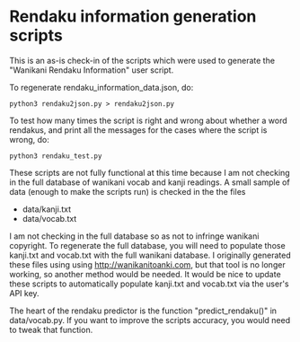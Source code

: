 # Rendaku information generation scripts

This is an as-is check-in of the scripts which were used to generate
the "Wanikani Rendaku Information" user script.

To regenerate rendaku_information_data.json, do:
       
```
python3 rendaku2json.py > rendaku2json.py
```

To test how many times the script is right and wrong about whether a
word rendakus, and print all the messages for the cases where the
script is wrong, do:

```
python3 rendaku_test.py        
```

These scripts are not fully functional at this time because I am not
checking in the full database of wanikani vocab and kanji readings. A
small sample of data (enough to make the scripts run) is checked in
the the files

* data/kanji.txt
* data/vocab.txt

I am not checking in the full database so as not to infringe wanikani
copyright. To regenerate the full database, you will need to populate
those kanji.txt and vocab.txt with the full wanikani database. I
originally generated these files using using
http://wanikanitoanki.com, but that tool is no longer working, so
another method would be needed. It would be nice to update these
scripts to automatically populate kanji.txt and vocab.txt via the
user's API key.

The heart of the rendaku predictor is the function "predict_rendaku()"
in data/vocab.py. If you want to improve the scripts accuracy, you
would need to tweak that function.

          

        
        

     